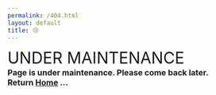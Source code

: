 ```yaml
---
permalink: /404.html
layout: default
title: 😢
---
```

<html>
  <head>
    <meta charset="utf-8">
  </head>
  <style>
    @keyframes cursor-blink {
  0% {
    opacity: 0;
  }
}

 p::after {
  content: "";
  width: 2px;
  height: 20px;
  background: #ffffff;
  display: inline-block;
  animation: cursor-blink 1s steps(2) infinite;
}
    p{
    font-size:16px;
    font-weight:700;
    margin:0;
    }
  .header{
  font-size:32px;
  font-weight:400;
  text-transform:uppercase;
  margin:0;
    }

  </style>
  <body>
    <h1 class = "header">Under maintenance</h1>
    <p>Page is under maintenance.  Please come back later.<br/>Return <a href ="{{ '/' | relative_url }}">Home</a> ... </p>
  </body>
</html>
